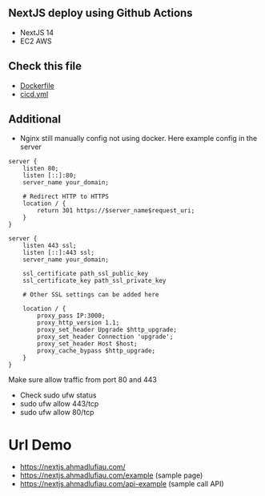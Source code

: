 ## NextJS deploy using Github Actions
- NextJS 14
- EC2 AWS
  
## Check this file
- [Dockerfile](https://github.com/ahmadlufiau/simple-app-nextjs-deploy/blob/main/Dockerfile)
- [cicd.yml](https://github.com/ahmadlufiau/simple-app-nextjs-deploy/blob/main/.github/workflows/cicd.yml)

## Additional
- Nginx still manually config not using docker. Here example config in the server

```
server {
    listen 80;
    listen [::]:80;
    server_name your_domain;

    # Redirect HTTP to HTTPS
    location / {
        return 301 https://$server_name$request_uri;
    }
}

server {
    listen 443 ssl;
    listen [::]:443 ssl;
    server_name your_domain;

    ssl_certificate path_ssl_public_key
    ssl_certificate_key path_ssl_private_key

    # Other SSL settings can be added here
    
    location / {
        proxy_pass IP:3000;
        proxy_http_version 1.1;
        proxy_set_header Upgrade $http_upgrade;
        proxy_set_header Connection 'upgrade';
        proxy_set_header Host $host;
        proxy_cache_bypass $http_upgrade;
    }
}
```

Make sure allow traffic from port 80 and 443
- Check sudo ufw status
- sudo ufw allow 443/tcp
- sudo ufw allow 80/tcp

# Url Demo 
- https://nextjs.ahmadlufiau.com/
- https://nextjs.ahmadlufiau.com/example (sample page)
- https://nextjs.ahmadlufiau.com/api-example (sample call API)